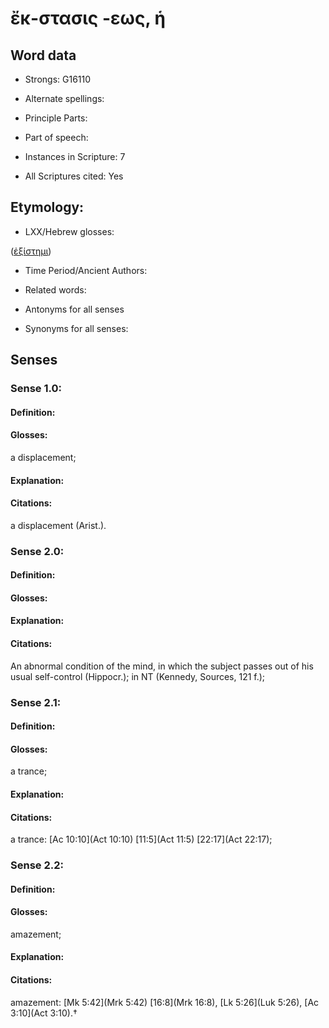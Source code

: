 # ἔκ-στασις -εως, ἡ

<!-- Status: S2=NeedsEdits -->
<!-- Lexica used for edits:   -->

## Word data

* Strongs: G16110

* Alternate spellings:



* Principle Parts: 


* Part of speech: 


* Instances in Scripture: 7

* All Scriptures cited: Yes

## Etymology: 


* LXX/Hebrew glosses: 

([ἐξίστημι]()) 

* Time Period/Ancient Authors: 


* Related words: 

* Antonyms for all senses

* Synonyms for all senses: 


## Senses 


### Sense  1.0: 

#### Definition: 

#### Glosses: 

a displacement; 

#### Explanation: 


#### Citations: 

a displacement (Arist.). 

### Sense  2.0: 

#### Definition: 


#### Glosses:



#### Explanation:



#### Citations: 

An abnormal condition of the mind, in which the subject passes out of his usual self-control (Hippocr.); in NT (Kennedy, Sources, 121 f.); 

### Sense  2.1: 

#### Definition: 

#### Glosses: 

a trance; 

#### Explanation: 


#### Citations: 

a trance: [Ac 10:10](Act 10:10) [11:5](Act 11:5) [22:17](Act 22:17); 

### Sense  2.2: 

#### Definition: 

#### Glosses: 

amazement; 

#### Explanation: 


#### Citations: 

amazement: [Mk 5:42](Mrk 5:42) [16:8](Mrk 16:8), [Lk 5:26](Luk 5:26), [Ac 3:10](Act 3:10).†
